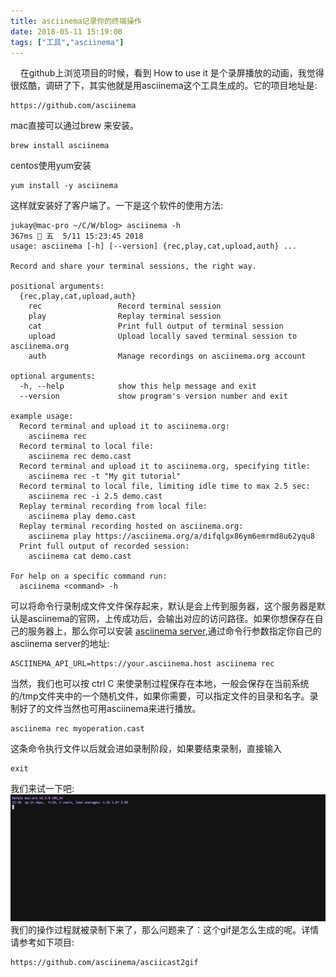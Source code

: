 ```yaml
---
title: asciinema记录你的终端操作
date: 2018-05-11 15:19:00
tags: ["工具","asciinema"]
---
```

&nbsp;&nbsp;&nbsp;&nbsp;在github上浏览项目的时候，看到 How to use it 是个录屏播放的动画，我觉得很炫酷，调研了下，其实他就是用asciinema这个工具生成的。它的项目地址是:
```url
https://github.com/asciinema
```
mac直接可以通过brew 来安装。
```shell
brew install asciinema
```
centos使用yum安装
```shell
yum install -y asciinema
```
这样就安装好了客户端了。一下是这个软件的使用方法:
```shell
jukay@mac-pro ~/C/W/blog> asciinema -h                                                                                                        367ms  五  5/11 15:23:45 2018
usage: asciinema [-h] [--version] {rec,play,cat,upload,auth} ...

Record and share your terminal sessions, the right way.

positional arguments:
  {rec,play,cat,upload,auth}
    rec                 Record terminal session
    play                Replay terminal session
    cat                 Print full output of terminal session
    upload              Upload locally saved terminal session to asciinema.org
    auth                Manage recordings on asciinema.org account

optional arguments:
  -h, --help            show this help message and exit
  --version             show program's version number and exit

example usage:
  Record terminal and upload it to asciinema.org:
    asciinema rec
  Record terminal to local file:
    asciinema rec demo.cast
  Record terminal and upload it to asciinema.org, specifying title:
    asciinema rec -t "My git tutorial"
  Record terminal to local file, limiting idle time to max 2.5 sec:
    asciinema rec -i 2.5 demo.cast
  Replay terminal recording from local file:
    asciinema play demo.cast
  Replay terminal recording hosted on asciinema.org:
    asciinema play https://asciinema.org/a/difqlgx86ym6emrmd8u62yqu8
  Print full output of recorded session:
    asciinema cat demo.cast

For help on a specific command run:
  asciinema <command> -h
```
可以将命令行录制成文件文件保存起来，默认是会上传到服务器，这个服务器是默认是asciinema的官网，上传成功后，会输出对应的访问路径。如果你想保存在自己的服务器上，那么你可以安装  [asciinema server](https://github.com/asciinema/asciinema-server),通过命令行参数指定你自己的asciinema server的地址:
```shell
ASCIINEMA_API_URL=https://your.asciinema.host asciinema rec
```
当然，我们也可以按 ctrl C 来使录制过程保存在本地，一般会保存在当前系统的/tmp文件夹中的一个随机文件，如果你需要，可以指定文件的目录和名字。录制好了的文件当然也可用asciinema来进行播放。
```shell
asciinema rec myoperation.cast
```
这条命令执行文件以后就会进如录制阶段，如果要结束录制，直接输入
```shell
exit
```
我们来试一下吧:
![test](20180511/test.gif)
我们的操作过程就被录制下来了，那么问题来了：这个gif是怎么生成的呢。详情请参考如下项目:
```shell
https://github.com/asciinema/asciicast2gif
```
